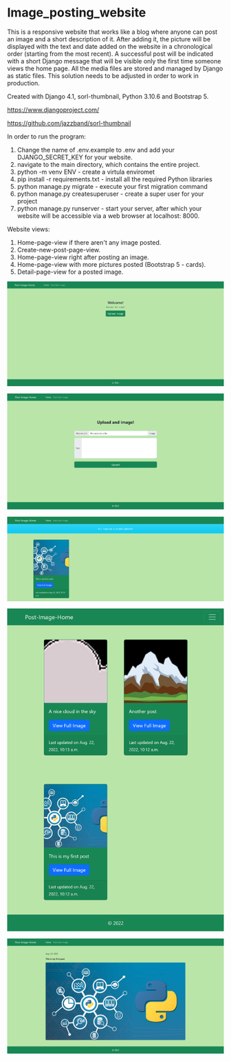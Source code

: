 # Image_posting_website

This is a responsive website that works like a blog where anyone can post an image and a short description of it. After adding it, the picture will be displayed with the text and date added on the website in a chronological order (starting from the most recent). A successful post will be indicated with a short Django message that will be visible only the first time someone views the home page. All the media files are stored and managed by Django as static files. This solution needs to be adjusted in order to work in production.


Created with Django 4.1, sorl-thumbnail, Python 3.10.6 and Bootstrap 5. 


https://www.djangoproject.com/

https://github.com/jazzband/sorl-thumbnail



In order to run the program: <br>
1. Change the name of .env.example to .env and add your DJANGO_SECRET_KEY for your website.</br>
2. navigate to the main directory, which contains the entire project.</br>
3. python -m venv ENV - create a virtula enviromet</br>
4. pip install -r requirements.txt - install all the required Python libraries</br>
5. python manage.py migrate - execute your first migration command</br>
6. python manage.py createsuperuser - create a super user for your project</br>
7. python manage.py runserver - start your server, after which your website will be accessible via a web browser at localhost: 8000. </br>



Website views:</br>
1. Home-page-view if there aren't any image posted.</br>
2. Create-new-post-page-view.  </br>
3. Home-page-view right after posting an image.</br>
4. Home-page-view with more pictures posted (Bootstrap 5 - cards).</br>
5. Detail-page-view for a posted image.</br>

![Screenshot](docs/img/1.png)

![Screenshot](docs/img/2.png)

![Screenshot](docs/img/3.png)

![Screenshot](docs/img/4.png)

![Screenshot](docs/img/5.png)